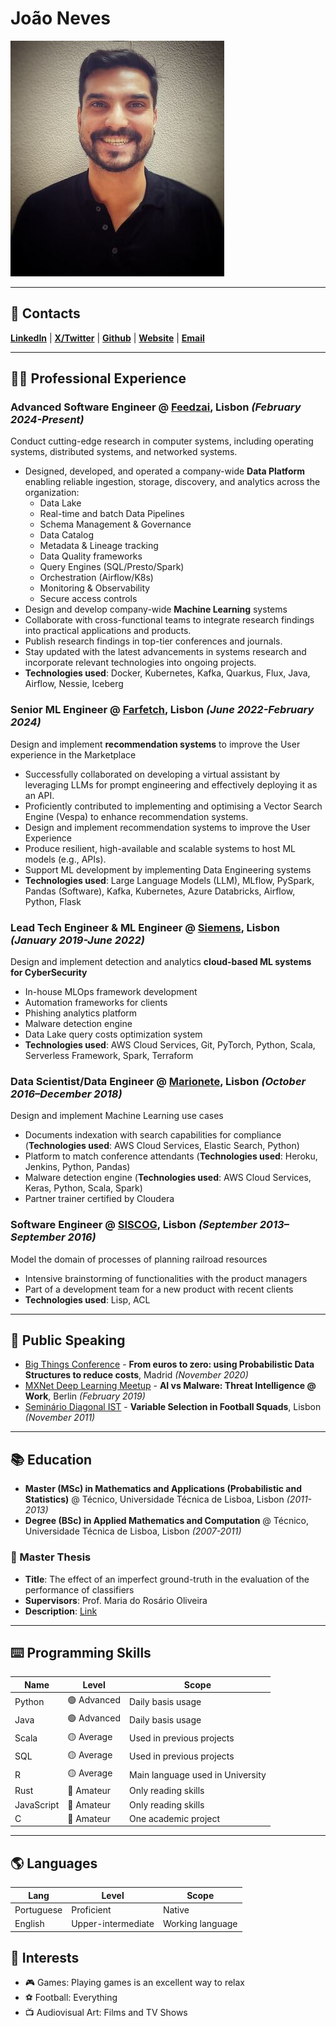 # João Neves

![Profile Picture](/profile-picture.jpeg)

---

## 📇 Contacts

[**LinkedIn**](https://www.linkedin.com/in/jonsnow7/) | [**X/Twitter**](https://twitter.com/7_snow_storm) | [**Github**](https://github.com/jonsnowseven) | [**Website**](https://jonsnowseven.github.io/) | [**Email**](mailto:joaojdneves@gmail.com)

---

## 👨‍💻 Professional Experience

### Advanced Software Engineer @ [Feedzai](https://www.feedzai.com/), Lisbon *(February 2024-Present)*

Conduct cutting-edge research in computer systems, including operating systems, distributed systems, and networked systems.

* Designed, developed, and operated a company-wide **Data Platform** enabling reliable ingestion, storage, discovery, and analytics across the organization:
  * Data Lake
  * Real-time and batch Data Pipelines
  * Schema Management & Governance
  * Data Catalog
  * Metadata & Lineage tracking
  * Data Quality frameworks
  * Query Engines (SQL/Presto/Spark)
  * Orchestration (Airflow/K8s)
  * Monitoring & Observability
  * Secure access controls
* Design and develop company-wide **Machine Learning** systems
* Collaborate with cross-functional teams to integrate research findings into practical applications and products.
* Publish research findings in top-tier conferences and journals.
* Stay updated with the latest advancements in systems research and incorporate relevant technologies into ongoing projects.
* **Technologies used**: Docker, Kubernetes, Kafka, Quarkus, Flux, Java, Airflow, Nessie, Iceberg

### Senior ML Engineer @ [Farfetch](https://www.farfetch.com/), Lisbon *(June 2022-February 2024)*

Design and implement **recommendation systems** to improve the User experience in the Marketplace

* Successfully collaborated on developing a virtual assistant by leveraging LLMs for prompt engineering and effectively deploying it as an API.
* Proficiently contributed to implementing and optimising a Vector Search Engine (Vespa) to enhance recommendation systems.
* Design and implement recommendation systems to improve the User Experience
* Produce resilient, high-available and scalable systems to host ML models (e.g., APIs).
* Support ML development by implementing Data Engineering systems
* **Technologies used**: Large Language Models (LLM), MLflow, PySpark, Pandas (Software), Kafka, Kubernetes, Azure Databricks, Airflow, Python, Flask

### Lead Tech Engineer & ML Engineer @ [Siemens](https://www.siemens.com/global/en.html), Lisbon *(January 2019-June 2022)*

Design and implement detection and analytics **cloud-based ML systems for CyberSecurity**

* In-house MLOps framework development
* Automation frameworks for clients
* Phishing analytics platform
* Malware detection engine
* Data Lake query costs optimization system
* **Technologies used**: AWS Cloud Services, Git, PyTorch, Python, Scala, Serverless Framework, Spark, Terraform

### Data Scientist/Data Engineer @ [Marionete](https://marionete.co.uk/), Lisbon *(October 2016–December 2018)*

Design and implement Machine Learning use cases

* Documents indexation with search capabilities for compliance (**Technologies used**: AWS Cloud Services, Elastic Search, Python)
* Platform to match conference attendants (**Technologies used**: Heroku, Jenkins, Python, Pandas)
* Malware detection engine (**Technologies used**: AWS Cloud Services, Keras, Python, Scala, Spark)
* Partner trainer certified by Cloudera

### Software Engineer @ [SISCOG](https://www.siscog.pt/pt/), Lisbon *(September 2013–September 2016)*

Model the domain of processes of planning railroad resources

* Intensive brainstorming of functionalities with the product managers
* Part of a development team for a new product with recent clients
* **Technologies used**: Lisp, ACL

---

## 🎤 Public Speaking

* [Big Things Conference](https://www.bigthingsconference.com/2019/schedule/from-euros-to-zero-using-probabilistic-data-structures-to-reduce-costs/) - **From euros to zero: using Probabilistic Data Structures to reduce costs**, Madrid *(November 2020)*
* [MXNet Deep Learning Meetup](https://www.meetup.com/Deep-Learning-with-Apache-MXNet-Berlin/events/258325821/) - **AI vs Malware: Threat Intelligence @ Work**, Berlin *(February 2019)*
* [Seminário Diagonal IST](https://math.tecnico.ulisboa.pt/seminars/diagonal/?action=show&id=2647) - **Variable Selection in Football Squads**, Lisbon *(November 2011)*

---

## 📚 Education

* **Master (MSc) in Mathematics and Applications (Probabilistic and
Statistics)** @ Técnico, Universidade Técnica de Lisboa, Lisbon *(2011-2013)*
* **Degree (BSc) in Applied Mathematics and Computation** @ Técnico, Universidade Técnica de Lisboa, Lisbon *(2007-2011)*

### 📜 Master Thesis

* **Title**: The effect of an imperfect ground-truth in the evaluation of the performance of classifiers
* **Supervisors**: Prof. Maria do Rosário Oliveira
* **Description**: [Link](https://fenix.tecnico.ulisboa.pt/cursos/mma/dissertacao/2353642465848)

---

## ⌨️ Programming Skills

| Name       | Level     | Scope                            |
| ---------- | --------- | ---------------------------------|
| Python     | 🟢 Advanced | Daily basis usage                |
| Java       | 🟢 Advanced | Daily basis usage                |
| Scala      | 🟡 Average | Used in previous projects        |
| SQL        | 🟡 Average | Used in previous projects        |
| R          | 🟡 Average | Main language used in University |
| Rust       | 🔴 Amateur | Only reading skills              |
| JavaScript | 🔴 Amateur | Only reading skills              |
| C          | 🔴 Amateur | One academic project             |

<!-- ### 🪓 Tools

* **OS**: Unix, Windows
* **Big Data**: Spark
* **Cloud**: AWS
* **VCS**: Git, Github, Bitbucket, Gitlab
* **IDE**: Pycharm, Visual Studio Code, Intellij -->

---

## 🌎 Languages

| Lang       | Level              | Scope            |
| ---------- | ------------------ | ---------------- |
| Portuguese | Proficient         | Native           |
| English    | Upper-intermediate | Working language |

## 🎨 Interests

* 🎮 Games: Playing games is an excellent way to relax
* ⚽️ Football: Everything
* 📺 Audiovisual Art: Films and TV Shows

